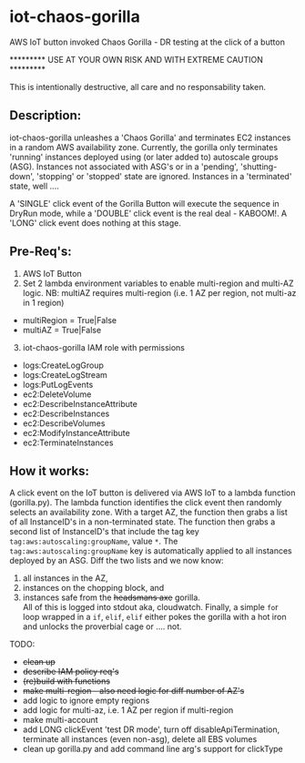 # iot-chaos-gorilla
AWS IoT button invoked Chaos Gorilla - DR testing at the click of a button

********* USE AT YOUR OWN RISK AND WITH EXTREME CAUTION *********

This is intentionally destructive, all care and no responsability taken. 


## Description:
iot-chaos-gorilla unleashes a 'Chaos Gorilla' and terminates EC2 instances in a random AWS availability zone.
Currently, the gorilla only terminates 'running' instances deployed using (or later added to) autoscale groups (ASG). Instances not associated with ASG's or in a 'pending', 'shutting-down', 'stopping' or 'stopped' state are ignored. Instances in a 'terminated' state, well ....

A 'SINGLE' click event of the Gorilla Button will execute the sequence in DryRun mode, while a 'DOUBLE' click event is the real deal - KABOOM!. A 'LONG' click event does nothing at this stage.
  
## Pre-Req's:
1. AWS IoT Button  
2. Set 2 lambda environment variables to enable multi-region and multi-AZ logic. NB: multiAZ requires multi-region (i.e. 1 AZ per region, not multi-az in 1 region)
  * multiRegion = True|False
  * multiAZ = True|False
3. iot-chaos-gorilla IAM role with permissions
  * logs:CreateLogGroup  
  * logs:CreateLogStream  
  * logs:PutLogEvents  
  * ec2:DeleteVolume  
  * ec2:DescribeInstanceAttribute  
  * ec2:DescribeInstances  
  * ec2:DescribeVolumes  
  * ec2:ModifyInstanceAttribute  
  * ec2:TerminateInstances  

## How it works: 
A click event on the IoT button is delivered via AWS IoT to a lambda function (gorilla.py). The lambda function identifies the click event then randomly selects an availability zone. With a target AZ, the function then grabs a list of all InstanceID's in a non-terminated state. The function then grabs a second list of InstanceID's that include the tag key `tag:aws:autoscaling:groupName`, value `*`. The `tag:aws:autoscaling:groupName` key is automatically applied to all instances deployed by an ASG. Diff the two lists and we now know:  
1. all instances in the AZ,  
2. instances on the chopping block, and  
3. instances safe from the ~~headsmans axe~~ gorilla.  
All of this is logged into stdout aka, cloudwatch. Finally, a simple `fo`r loop wrapped in a `if`, `elif`, `elif` either pokes the gorilla with a hot iron and unlocks the proverbial cage or .... not.



TODO:  
* ~~clean up~~  
* ~~describe IAM policy req's~~  
* ~~(re)build with functions~~  
* ~~make multi-region - also need logic for diff number of AZ's~~  
* add logic to ignore empty regions  
* add logic for multi-az, i.e. 1 AZ per region if multi-region
* make multi-account  
* add LONG clickEvent 'test DR mode', turn off disableApiTermination, terminate all instances (even non-asg), delete all EBS volumes
* clean up gorilla.py and add command line arg's support for clickType
